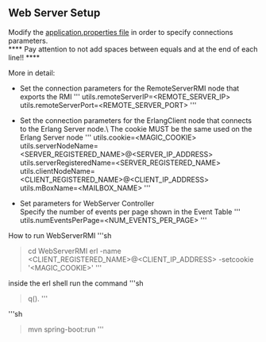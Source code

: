 ## Web Server Setup

Modify the [application.properties file](https://github.com/dani94c/MaremmApp/blob/main/WebServerRMI/src/main/resources/application.properties) in order to specify connections parameters.\
**** Pay attention to not add spaces between equals and at the end of each line!! ****

More in detail:
- Set the connection parameters for the RemoteServerRMI node that exports the RMI
'''
utils.remoteServerIP=<REMOTE_SERVER_IP>
utils.remoteServerPort=<REMOTE_SERVER_PORT>
'''

- Set the connection parameters for the ErlangClient node that connects to the Erlang Server node.\ 
  The cookie MUST be the same used on the Erlang Server node
'''
utils.cookie=<MAGIC_COOKIE>
utils.serverNodeName=<SERVER_REGISTERED_NAME>@<SERVER_IP_ADDRESS>
utils.serverRegisteredName=<SERVER_REGISTERED_NAME>
utils.clientNodeName=<CLIENT_REGISTERED_NAME>@<CLIENT_IP_ADDRESS>
utils.mBoxName=<MAILBOX_NAME>
'''

- Set parameters for WebServer Controller\
  Specify the number of events per page shown in the Event Table
'''
utils.numEventsPerPage=<NUM_EVENTS_PER_PAGE>
'''

How to run WebServerRMI
'''sh
>cd WebServerRMI
>erl -name <CLIENT_REGISTERED_NAME>@<CLIENT_IP_ADDRESS> -setcookie '<MAGIC_COOKIE>'
'''

inside the erl shell run the command
'''sh
>q().
'''

'''sh
>mvn spring-boot:run
'''
